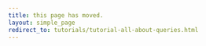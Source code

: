 ```yaml
---
title: this page has moved.
layout: simple_page
redirect_to: tutorials/tutorial-all-about-queries.html
---
```


